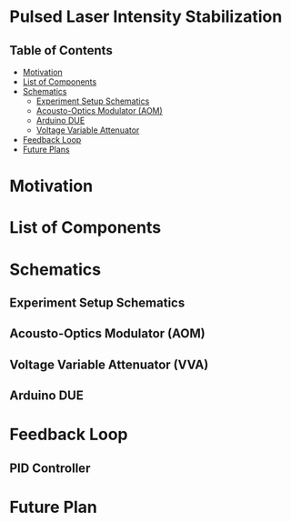 # Pulsed Laser Intensity Stabilization

## Table of Contents
- [Motivation](#Motivation)
- [List of Components](#List-of-Components)
- [Schematics](#Schematics)
  - [Experiment Setup Schematics](#Experiment-Setup-Schematics)
  - [Acousto-Optics Modulator (AOM)](#Acousto-Optics-Modulator-(AOM))
  - [Arduino DUE](#Arduino-DUE)
  - [Voltage Variable Attenuator](#Voltage-Variable-Attenuator-(VVA))
- [Feedback Loop](#Feedback-Loop)
- [Future Plans](#Future-Plan)

# Motivation

# List of Components

# Schematics
## Experiment Setup Schematics
## Acousto-Optics Modulator (AOM)
## Voltage Variable Attenuator (VVA)
### 
## Arduino DUE


# Feedback Loop
## PID Controller

# Future Plan
